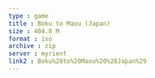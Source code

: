 ```yaml
---
type : game
title : Boku to Maou (Japan)
size : 404.8 M
format : iso
archive : zip
server : myrient
link2 : Boku%20to%20Maou%20%28Japan%29
---
```

